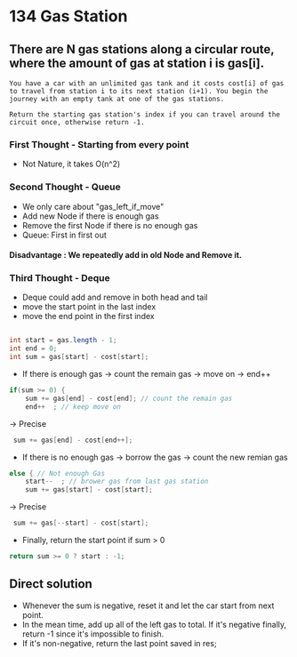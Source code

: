 # 134 Gas Station

## There are N gas stations along a circular route, where the amount of gas at station i is gas[i].

```
You have a car with an unlimited gas tank and it costs cost[i] of gas to travel from station i to its next station (i+1). You begin the journey with an empty tank at one of the gas stations.

Return the starting gas station's index if you can travel around the circuit once, otherwise return -1.
```

### First Thought - Starting from every point
- Not Nature, it takes O(n^2)

### Second Thought - Queue
- We only care about "gas_left_if_move"
- Add new Node if there is enough gas
- Remove the first Node if there is no enough gas
- Queue: First in first out

#### Disadvantage : We repeatedly add in old Node and Remove it.

### Third Thought - Deque
- Deque could add and remove in both head and tail
- move the start point in the last index
- move the end point in the first index
```java

int start = gas.length - 1;
int end = 0;
int sum = gas[start] - cost[start];
```

- If there is enough gas -> count the remain gas -> move on -> end++
```java
if(sum >= 0) {
    sum += gas[end] - cost[end]; // count the remain gas
    end++  ; // keep move on
```
-> Precise
```java
 sum += gas[end] - cost[end++];
```

- If there is no enough gas -> borrow the gas -> count the new remian gas
```java
else { // Not enough Gas
    start--  ; // brower gas from last gas station
    sum += gas[start] - cost[start];
```
-> Precise
```java
 sum += gas[--start] - cost[start];
```
- Finally, return the start point if sum > 0
```java
return sum >= 0 ? start : -1;
```

## Direct solution
- Whenever the sum is negative, reset it and let the car start from next point.
- In the mean time, add up all of the left gas to total. If it's negative finally, return -1 since it's impossible to finish.
- If it's non-negative, return the last point saved in res;